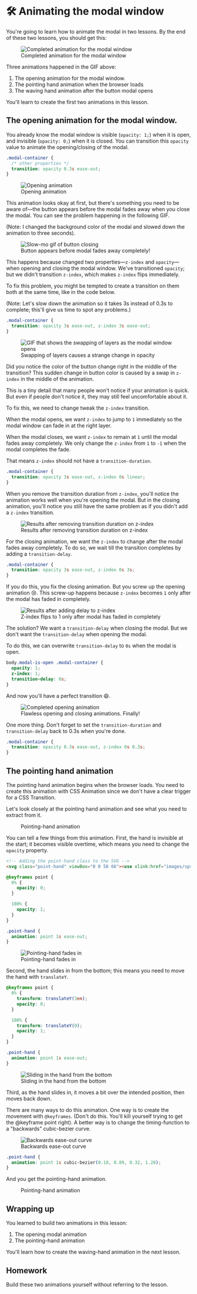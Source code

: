 # 🛠 Animating the modal window

You're going to learn how to animate the modal in two lessons. By the end of these two lessons, you should get this:

<figure>
  <img src="../../images/components/modal/animate/complete.gif" alt="Completed animation for the modal window">
  <figcaption>Completed animation for the modal window</figcaption>
</figure>

Three animations happened in the GIF above:

1. The opening animation for the modal window.
2. The pointing hand animation when the browser loads
3. The waving hand animation after the button modal opens

You'll learn to create the first two animations in this lesson.

## The opening animation for the modal window.

You already know the modal window is visible (`opacity: 1;`) when it is open, and invisible (`opacity: 0;`) when it is closed. You can transition this `opacity` value to animate the opening/closing of the modal.

```css
.modal-container {
  /* other properties */
  transition: opacity 0.3s ease-out;
}
```

<figure>
  <img src="../../images/components/modal/animate/opening.gif" alt="Opening animation">
  <figcaption>Opening animation</figcaption>
</figure>

This animation looks okay at first, but there's something you need to be aware of—the button appears before the modal fades away when you close the modal. You can see the problem happening in the following GIF.

(Note: I changed the background color of the modal and slowed down the animation to three seconds).

<figure>
  <img src="../../images/components/modal/animate/opening-slow-mo.gif" alt="Slow-mo gif of button closing">
  <figcaption>Button appears before modal fades away completely!</figcaption>
</figure>

This happens because changed two properties—`z-index` and `opacity`—when opening and closing the modal window. We've transitioned `opacity`; but we didn't transition `z-index`, which makes `z-index` flips immediately.

To fix this problem, you might be tempted to create a transition on them both at the same time, like in the code below.

(Note: Let's slow down the animation so it takes 3s instead of 0.3s to complete; this'll give us time to spot any problems.)

```css
.modal-container {
  transition: opacity 3s ease-out, z-index 3s ease-out;
}
```

<figure>
  <img src="../../images/components/modal/animate/opening-swap-layer.gif" alt="GIF that shows the swapping of layers as the modal window opens">
  <figcaption>Swapping of layers causes a strange change in opacity</figcaption>
</figure>

Did you notice the color of the button change right in the middle of the transition? This sudden change in button color is caused by a swap in `z-index` in the middle of the animation.

This is a tiny detail that many people won't notice if your animation is quick. But even if people don't notice it, they may still feel uncomfortable about it.

To fix this, we need to change tweak the `z-index` transition.

When the modal opens, we want `z-index` to jump to `1` immediately so the modal window can fade in at the right layer.

When the modal closes, we want `z-index` to remain at `1` until the modal fades away completely. We only change the `z-index` from `1` to `-1` when the modal completes the fade.

That means `z-index` should not have a `transition-duration`.

```css
.modal-container {
  transition: opacity 3s ease-out, z-index 0s linear;
}
```

When you remove the transition duration from `z-index`, you'll notice the animation works well when you're opening the modal. But in the closing animation, you'll notice you still have the same problem as if you didn't add a `z-index` transition.

<figure>
  <img src="../../images/components/modal/animate/opening-proper-start.gif" alt="Results after removing transition duration on z-index">
  <figcaption>Results after removing transition duration on z-index</figcaption>
</figure>

For the closing animation, we want the `z-index` to change after the modal fades away completely. To do so, we wait till the transition completes by adding a `transition-delay`.

```css
.modal-container {
  transition: opacity 3s ease-out, z-index 0s 3s;
}
```

If you do this, you fix the closing animation. But you screw up the opening animation 😢. This screw-up happens because `z-index` becomes `1` only after the modal has faded in completely.

<figure>
  <img src="../../images/components/modal/animate/opening-added-delay.gif" alt="Results after adding delay to z-index">
  <figcaption>Z-index flips to 1 only after modal has faded in completely</figcaption>
</figure>

The solution? We want a `transition-delay` when closing the modal. But we don't want the `transition-delay` when opening the modal.

To do this, we can overwrite `transition-delay` to `0s` when the modal is open.

```css
body.modal-is-open .modal-container {
  opacity: 1;
  z-index: 1;
  transition-delay: 0s;
}
```

And now you'll have a perfect transition 😄.

<figure>
  <img src="../../images/components/modal/animate/opening-done.gif" alt="Completed opening animation">
  <figcaption>Flawless opening and closing animations. Finally!</figcaption>
</figure>

One more thing. Don't forget to set the `transition-duration` and `transition-delay` back to 0.3s when you're done.

```css
.modal-container {
  transition: opacity 0.3s ease-out, z-index 0s 0.3s;
}
```

## The pointing hand animation

The pointing hand animation begins when the browser loads. You need to create this animation with CSS Animation since we don't have a clear trigger for a CSS Transition.

Let's look closely at the pointing hand animation and see what you need to extract from it.

<figure>
  <img src="../../images/components/modal/animate/point-hand-complete.gif" alt="">
  <figcaption>Pointing-hand animation</figcaption>
</figure>

You can tell a few things from this animation. First, the hand is invisible at the start; it becomes visible overtime, which means you need to change the `opacity` property.

```html
<!-- Adding the point-hand class to the SVG -->
<svg class="point-hand" viewBox="0 0 58 66"><use xlink:href="images/sprite.svg#point-hand"/></svg>
```

```css
@keyframes point {
  0% {
    opacity: 0;
  }

  100% {
    opacity: 1;
  }
}

.point-hand {
  animation: point 1s ease-out;
}
```

<figure>
  <img src="../../images/components/modal/animate/point-hand-opacity.gif" alt="Pointing-hand fades in">
  <figcaption>Pointing-hand fades in</figcaption>
</figure>

Second, the hand slides in from the bottom; this means you need to move the hand with `translateY`.

```css
@keyframes point {
  0% {
    transform: translateY(3em);
    opacity: 0;
  }

  100% {
    transform: translateY(0);
    opacity: 1;
  }
}

.point-hand {
  animation: point 1s ease-out;
}
```

<figure>
  <img src="../../images/components/modal/animate/point-hand-transform.gif" alt="Sliding in the hand from the bottom">
  <figcaption>Sliding in the hand from the bottom</figcaption>
</figure>

Third, as the hand slides in, it moves a bit over the intended position, then moves back down.

There are many ways to do this animation. One way is to create the movement with `@keyframes`. (Don't do this. You'll kill yourself trying to get the @keyframe point right). A better way is to change the timing-function to a "backwards" cubic-bezier curve.

<figure>
  <img src="../../images/components/modal/animate/point-hand-back.png" alt="Backwards ease-out curve">
  <figcaption>Backwards ease-out curve</figcaption>
</figure>

```css
.point-hand {
  animation: point 1s cubic-bezier(0.18, 0.89, 0.32, 1.28);
}
```

And you get the pointing-hand animation.

<figure>
  <img src="../../images/components/modal/animate/point-hand-complete.gif" alt="">
  <figcaption>Pointing-hand animation</figcaption>
</figure>

## Wrapping up

You learned to build two animations in this lesson:

1. The opening modal animation
2. The pointing-hand animation

You'll learn how to create the waving-hand animation in the next lesson.

## Homework

Build these two animations yourself without referring to the lesson.


